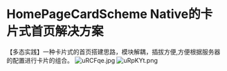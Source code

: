 # HomePageCardScheme Native的卡片式首页解决方案
【多态实践】一种卡片式的首页搭建思路，模块解耦，插拔方便,方便根据服务器的配置进行卡片的组合。
![uRCFqe.jpg](https://s2.ax1x.com/2019/10/07/uRCFqe.jpg)
![uRpKYt.png](https://s2.ax1x.com/2019/10/07/uRpKYt.png)
